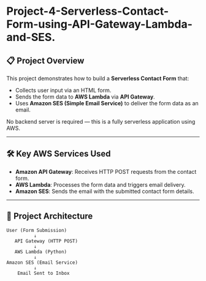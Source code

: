 # Project-4-Serverless-Contact-Form-using-API-Gateway-Lambda-and-SES.

## 📋 Project Overview

This project demonstrates how to build a **Serverless Contact Form** that:
- Collects user input via an HTML form.
- Sends the form data to **AWS Lambda** via **API Gateway**.
- Uses **Amazon SES (Simple Email Service)** to deliver the form data as an email.

No backend server is required — this is a fully serverless application using AWS.

---

## 🛠️ Key AWS Services Used
- **Amazon API Gateway**: Receives HTTP POST requests from the contact form.
- **AWS Lambda**: Processes the form data and triggers email delivery.
- **Amazon SES**: Sends the email with the submitted contact form details.

---

## 🧩 Project Architecture

```plaintext
User (Form Submission)
          ↓
   API Gateway (HTTP POST)
          ↓
   AWS Lambda (Python)
          ↓
Amazon SES (Email Service)
          ↓
    Email Sent to Inbox
